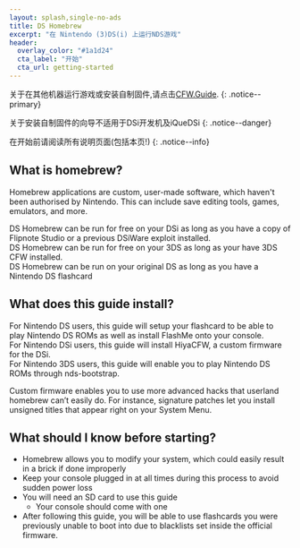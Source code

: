```yaml
---
layout: splash,single-no-ads
title: DS Homebrew
excerpt: "在 Nintendo (3)DS(i) 上运行NDS游戏"
header:
  overlay_color: "#1a1d24"
  cta_label: "开始"
  cta_url: getting-started
---
```

关于在其他机器运行游戏或安装自制固件,请点击[CFW.Guide](https://cfw.guide).
{: .notice--primary}

关于安装自制固件的向导不适用于DSi开发机及iQueDSi
{: .notice--danger}

在开始前请阅读所有说明页面(包括本页!)
{: .notice--info}
## What is homebrew?

Homebrew applications are custom, user-made software, which haven't been authorised by Nintendo. This can include save editing tools, games, emulators, and more.

DS Homebrew can be run for free on your DSi as long as you have a copy of Flipnote Studio or a previous DSiWare exploit installed.   
DS Homebrew can be run for free on your 3DS as long as your have 3DS CFW installed.      
DS Homebrew can be run on your original DS as long as you have a Nintendo DS flashcard

## What does this guide install?

For Nintendo DS users, this guide will setup your flashcard to be able to play Nintendo DS ROMs as well as install FlashMe onto your console.     
For Nintendo DSi users, this guide will install HiyaCFW, a custom firmware for the DSi.      
For Nintendo 3DS users, this guide will enable you to play Nintendo DS ROMs through nds-bootstrap.

Custom firmware enables you to use more advanced hacks that userland homebrew can’t easily do. For instance, signature patches let you install unsigned titles that appear right on your System Menu.

## What should I know before starting?

- Homebrew allows you to modify your system, which could easily result in a brick if done improperly
- Keep your console plugged in at all times during this process to avoid sudden power loss
- You will need an SD card to use this guide
  - Your console should come with one
- After following this guide, you will be able to use flashcards you were previously unable to boot into due to blacklists set inside the official firmware.

